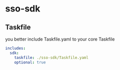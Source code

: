 # sso-sdk

## Taskfile

you better include Taskfile.yaml to your core Taskfile
```yaml
includes:
  sdk:
    taskfile: ./sso-sdk/Taskfile.yaml
    optional: true
```
